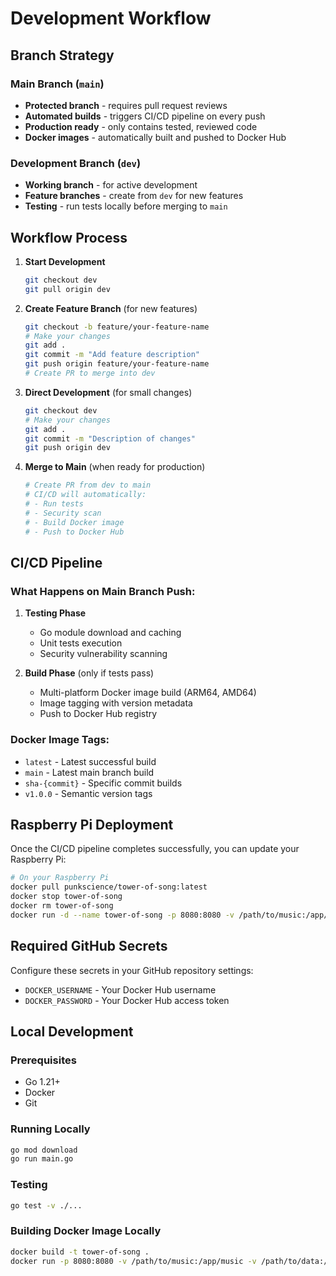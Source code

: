 # Development Workflow

## Branch Strategy

### Main Branch (`main`)
- **Protected branch** - requires pull request reviews
- **Automated builds** - triggers CI/CD pipeline on every push
- **Production ready** - only contains tested, reviewed code
- **Docker images** - automatically built and pushed to Docker Hub

### Development Branch (`dev`)
- **Working branch** - for active development
- **Feature branches** - create from `dev` for new features
- **Testing** - run tests locally before merging to `main`

## Workflow Process

1. **Start Development**
   ```bash
   git checkout dev
   git pull origin dev
   ```

2. **Create Feature Branch** (for new features)
   ```bash
   git checkout -b feature/your-feature-name
   # Make your changes
   git add .
   git commit -m "Add feature description"
   git push origin feature/your-feature-name
   # Create PR to merge into dev
   ```

3. **Direct Development** (for small changes)
   ```bash
   git checkout dev
   # Make your changes
   git add .
   git commit -m "Description of changes"
   git push origin dev
   ```

4. **Merge to Main** (when ready for production)
   ```bash
   # Create PR from dev to main
   # CI/CD will automatically:
   # - Run tests
   # - Security scan
   # - Build Docker image
   # - Push to Docker Hub
   ```

## CI/CD Pipeline

### What Happens on Main Branch Push:
1. **Testing Phase**
   - Go module download and caching
   - Unit tests execution
   - Security vulnerability scanning

2. **Build Phase** (only if tests pass)
   - Multi-platform Docker image build (ARM64, AMD64)
   - Image tagging with version metadata
   - Push to Docker Hub registry

### Docker Image Tags:
- `latest` - Latest successful build
- `main` - Latest main branch build
- `sha-{commit}` - Specific commit builds
- `v1.0.0` - Semantic version tags

## Raspberry Pi Deployment

Once the CI/CD pipeline completes successfully, you can update your Raspberry Pi:

```bash
# On your Raspberry Pi
docker pull punkscience/tower-of-song:latest
docker stop tower-of-song
docker rm tower-of-song
docker run -d --name tower-of-song -p 8080:8080 -v /path/to/music:/app/music -v /path/to/data:/app/data punkscience/tower-of-song:latest
```

## Required GitHub Secrets

Configure these secrets in your GitHub repository settings:

- `DOCKER_USERNAME` - Your Docker Hub username
- `DOCKER_PASSWORD` - Your Docker Hub access token

## Local Development

### Prerequisites
- Go 1.21+
- Docker
- Git

### Running Locally
```bash
go mod download
go run main.go
```

### Testing
```bash
go test -v ./...
```

### Building Docker Image Locally
```bash
docker build -t tower-of-song .
docker run -p 8080:8080 -v /path/to/music:/app/music -v /path/to/data:/app/data tower-of-song
``` 